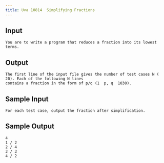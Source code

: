 ```yaml
---
title: Uva 10814  Simplifying Fractions
---
```



## Input

```text
You are to write a program that reduces a fraction into its lowest terms.
```

## Output

```text
The first line of the input file gives the number of test cases N ( 20). Each of the following N lines
contains a fraction in the form of p/q (1  p, q  1030).

```

## Sample Input

```text
For each test case, output the fraction after simplification.

```

## Sample Output

```text
4
1 / 2
2 / 4
3 / 3
4 / 2

```
